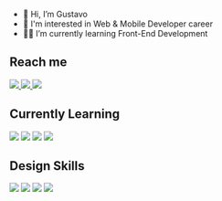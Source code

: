 
  - 👋 Hi, I’m Gustavo
  - 👀 I'm interested in Web & Mobile Developer career
  - 👨‍💻 I’m currently learning Front-End Development
 
## Reach me

<a href="https://www.linkedin.com/in/gustavorochac" alt="linkedin" target="_blank">
<img src="https://img.shields.io/badge/LinkedIn-0077B5?style=for-the-badge&logo=linkedin&logoColor=white">
</a> 

<a href="https://www.behance.net/gustavorochadesign" alt="behance" target="_blank">
<img src="https://img.shields.io/badge/Behance-0054F7?style=for-the-badge&logo=behance&logoColor=white">
</a>

<a href="mailto:gustavohe.rocha@gmail.com" alt="gmail" target="_blank">
<img src="https://img.shields.io/badge/Gmail-D14836?style=for-the-badge&logo=gmail&logoColor=white" />
</a>

## Currently Learning

<p>
  <img src="https://img.shields.io/badge/HTML5-E34F26?style=for-the-badge&logo=html5&logoColor=white">
  <img src="https://img.shields.io/badge/CSS3-1572B6?style=for-the-badge&logo=css3&logoColor=white">
  <img src="https://img.shields.io/badge/JavaScript-F7DF1E?style=for-the-badge&logo=javascript&logoColor=black"/>
  <img src="https://img.shields.io/badge/Bootstrap-563D7C?style=for-the-badge&logo=bootstrap&logoColor=white">
</p>

## Design Skills

<p>
  <img src="https://img.shields.io/badge/Figma-F24E1E?style=for-the-badge&logo=figma&logoColor=white">
  <img src="https://img.shields.io/badge/Adobe%20XD-470137?style=for-the-badge&logo=Adobe%20XD&logoColor=#FF61F6">
  <img src="https://img.shields.io/badge/Adobe%20Photoshop-31A8FF?style=for-the-badge&logo=Adobe%20Photoshop&logoColor=black">
  <img src="https://img.shields.io/badge/Adobe%20Illustrator-FF9A00?style=for-the-badge&logo=adobe%20illustrator&logoColor=white">
</p>














<!---
Gu-Rocha/Gu-Rocha is a ✨ special ✨ repository because its `README.md` (this file) appears on your GitHub profile.
You can click the Preview link to take a look at your changes.
--->

